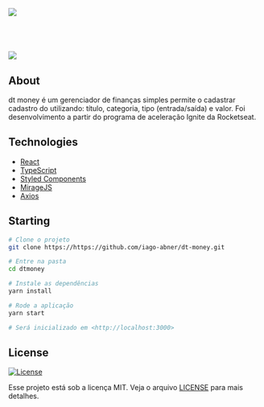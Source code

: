 <p aligns="center">
  <img src="https://cdn.discordapp.com/attachments/890411389997432915/902336160544739388/dtmoney_Ignite.png">
</p>

#

<br>

<p aligns="center">
  <img src="https://cdn.discordapp.com/attachments/890411389997432915/902337810609090590/Modal-Cadastro.png">
</p>

## About 

dt money é um gerenciador de finanças simples permite o cadastrar cadastro do utilizando: título, categoria, tipo (entrada/saída) e valor.
Foi desenvolvimento a partir do programa de aceleração Ignite da Rocketseat.

## Technologies
 * [React](https://reactjs.org/)
 * [TypeScript](https://www.typescriptlang.org/)
 * [Styled Components](https://styled-components.com/)
 * [MirageJS](https://miragejs.com/)
 * [Axios](https://github.com/axios/axios)

## Starting

```bash
# Clone o projeto
git clone https://https://github.com/iago-abner/dt-money.git

# Entre na pasta
cd dtmoney

# Instale as dependências
yarn install

# Rode a aplicação
yarn start

# Será inicializado em <http://localhost:3000>
```

## License

<a href="https://opensource.org/licenses/MIT">
    <img alt="License" src="https://img.shields.io/github/license/iago-abner/dt-money.svg">
</a>

<br>

Esse projeto está sob a licença MIT. Veja o arquivo [LICENSE](/LICENSE) para mais detalhes.
